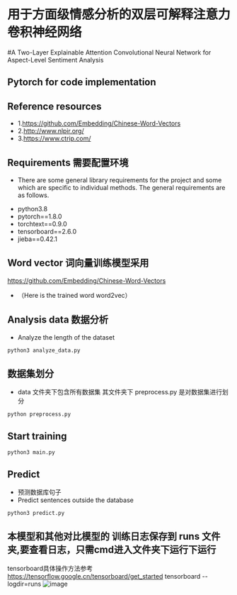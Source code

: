 # 用于方面级情感分析的双层可解释注意力卷积神经网络  
#A Two-Layer Explainable Attention Convolutional Neural Network for Aspect-Level Sentiment Analysis 
## Pytorch for code implementation
## Reference resources
* 1.https://github.com/Embedding/Chinese-Word-Vectors
* 2.http://www.nlpir.org/
* 3.https://www.ctrip.com/

## Requirements 需要配置环境
- There are some general library requirements for the project and some which are specific to individual methods. The general requirements are as follows.
* python3.8
* pytorch==1.8.0
* torchtext==0.9.0
* tensorboard==2.6.0
* jieba==0.42.1

## Word vector 词向量训练模型采用
https://github.com/Embedding/Chinese-Word-Vectors<br>
* （Here is the trained word word2vec）
## Analysis data  数据分析
- Analyze the length of the dataset
```
python3 analyze_data.py
```
## 数据集划分 
-  data 文件夹下包含所有数据集 其文件夹下 preprocess.py 是对数据集进行划分
```
python preprocess.py
```
## Start training  
```
python3 main.py
```

## Predict
- 预测数据库句子
- Predict sentences outside the database
```
python3 predict.py
```

## 本模型和其他对比模型的 训练日志保存到 runs 文件夹,要查看日志，只需cmd进入文件夹下运行下运行
tensorboard具体操作方法参考 https://tensorflow.google.cn/tensorboard/get_started
tensorboard --logdir=runs 
![image](https://user-images.githubusercontent.com/62787127/165257025-047fc667-330f-437a-b5d5-c0321899dd65.png)
